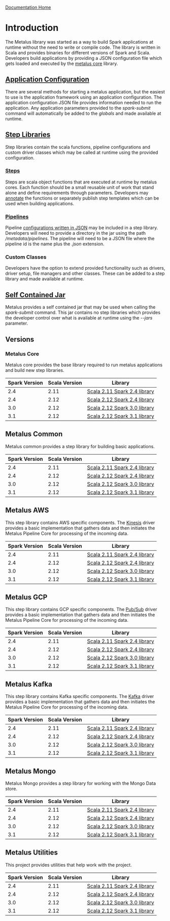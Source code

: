 [Documentation Home](readme.md)

# Introduction
The Metalus library was started as a way to build Spark applications at runtime without the need to write or compile
code. The library is written in Scala and provides binaries for different versions of Spark and Scala. Developers build
applications by providing a JSON configuration file which gets loaded and executed by the 
[metalus core](../metalus-core/readme.md) library. 

## [Application Configuration](applications.md)
There are several methods for starting a metalus application, but the easiest to use is the application framework using
an application configuration. The application configuration JSON file provides information needed to run the application. 
Any application parameters provided to the _spark-submit_ command will automatically be added to the _globals_ and made 
available at runtime.

## [Step Libraries](step-libraries.md)
Step libraries contain the scala functions, pipeline configurations and custom driver classes which may be called at 
runtime using the provided configuration. 

### [Steps](steps.md)
Steps are scala object functions that are executed at runtime by metalus cores. Each function should be a small reusable
unit of work that stand alone and define requirements through parameters. Developers may [annotate](step-annotations.md) 
the functions or separately publish step templates which can be used when building applications. 

### [Pipelines](pipelines.md)
Pipeline [configurations written in JSON](json-pipelines.md) may be included in a step library. Developers will need to
provide a directory in the jar using the path _/metadata/pipelines_. The pipeline will need to be a JSON file where the 
pipeline id is the name plus the _.json_ extension.

### Custom Classes
Developers have the option to extend provided functionality such as drivers, driver setup, file managers and other classes.
These can be added to a step library and made available at runtime.

## [Self Contained Jar](metalus-application.md)
Metalus provides a self contained jar that may be used when calling the _spark-submit_ command. This jar contains no step
libraries which provides the developer control over what is available at runtime using the _--jars_ parameter.

## Versions
### Metalus Core
Metalus core provides the base library required to run metalus applications and build new step libraries.

|Spark Version|Scala Version|Library|
|-------------|-------------|-------|
|2.4          |2.11         |[Scala 2.11 Spark 2.4 library](https://search.maven.org/search?q=a:metalus-core_2.11-spark_2.4)|
|2.4          |2.12         |[Scala 2.12 Spark 2.4 library](https://search.maven.org/search?q=a:metalus-core_2.12-spark_2.4)
|3.0          |2.12         |[Scala 2.12 Spark 3.0 library](https://search.maven.org/search?q=a:metalus-core_2.12-spark_3.0)|
|3.1          |2.12         |[Scala 2.12 Spark 3.1 library](https://search.maven.org/search?q=a:metalus-core_2.12-spark_3.1)

## Metalus Common
Metalus common provides a step library for building basic applications.

|Spark Version|Scala Version|Library|
|-------------|-------------|-------|
|2.4          |2.11         |[Scala 2.11 Spark 2.4 library](https://search.maven.org/search?q=a:metalus-common_2.11-spark_2.4)|
|2.4          |2.12         |[Scala 2.12 Spark 2.4 library](https://search.maven.org/search?q=a:metalus-common_2.12-spark_2.4)
|3.0          |2.12         |[Scala 2.12 Spark 3.0 library](https://search.maven.org/search?q=a:metalus-common_2.12-spark_3.0)|
|3.1          |2.12         |[Scala 2.12 Spark 3.1 library](https://search.maven.org/search?q=a:metalus-common_2.12-spark_3.1)

## Metalus AWS
This step library contains AWS specific components. The [Kinesis](https://aws.amazon.com/kinesis/) driver provides a
basic implementation that gathers data and then initiates the Metalus Pipeline Core for processing of the incoming data.

|Spark Version|Scala Version|Library|
|-------------|-------------|-------|
|2.4          |2.11         |[Scala 2.11 Spark 2.4 library](https://search.maven.org/search?q=a:metalus-aws_2.11-spark_2.4)|
|2.4          |2.12         |[Scala 2.12 Spark 2.4 library](https://search.maven.org/search?q=a:metalus-aws_2.12-spark_2.4)
|3.0          |2.12         |[Scala 2.12 Spark 3.0 library](https://search.maven.org/search?q=a:metalus-aws_2.12-spark_3.0)|
|3.1          |2.12         |[Scala 2.12 Spark 3.1 library](https://search.maven.org/search?q=a:metalus-aws_2.12-spark_3.1)

## Metalus GCP
This step library contains GCP specific components. The [Pub/Sub](https://cloud.google.com/pubsub/docs/overview) driver provides a
basic implementation that gathers data and then initiates the Metalus Pipeline Core for processing of the incoming data.

|Spark Version|Scala Version|Library|
|-------------|-------------|-------|
|2.4          |2.11         |[Scala 2.11 Spark 2.4 library](https://search.maven.org/search?q=a:metalus-gcp_2.11-spark_2.4)
|2.4          |2.12         |[Scala 2.12 Spark 2.4 library](https://search.maven.org/search?q=a:metalus-gcp_2.12-spark_2.4)
|3.0          |2.12         |[Scala 2.12 Spark 3.0 library](https://search.maven.org/search?q=a:metalus-gcp_2.12-spark_3.0)
|3.1          |2.12         |[Scala 2.12 Spark 3.1 library](https://search.maven.org/search?q=a:metalus-gcp_2.12-spark_3.1)

## Metalus Kafka
This step library contains Kafka specific components. The [Kafka](https://kafka.apache.org/) driver provides a
basic implementation that gathers data and then initiates the Metalus Pipeline Core for processing of the incoming data.

|Spark Version|Scala Version|Library|
|-------------|-------------|-------|
|2.4          |2.11         |[Scala 2.11 Spark 2.4 library](https://search.maven.org/search?q=a:metalus-kafka_2.11-spark_2.4)
|2.4          |2.12         |[Scala 2.12 Spark 2.4 library](https://search.maven.org/search?q=a:metalus-kafka_2.12-spark_2.4)
|3.0          |2.12         |[Scala 2.12 Spark 3.0 library](https://search.maven.org/search?q=a:metalus-kafka_2.12-spark_3.0)
|3.1          |2.12         |[Scala 2.12 Spark 3.1 library](https://search.maven.org/search?q=a:metalus-kafka_2.12-spark_3.1)

## Metalus Mongo
Metalus Mongo provides a step library for working with the Mongo Data store.

|Spark Version|Scala Version|Library|
|-------------|-------------|-------|
|2.4          |2.11         |[Scala 2.11 Spark 2.4 library](https://search.maven.org/search?q=a:metalus-mongo_2.11-spark_2.4)
|2.4          |2.12         |[Scala 2.12 Spark 2.4 library](https://search.maven.org/search?q=a:metalus-mongo_2.12-spark_2.4)
|3.0          |2.12         |[Scala 2.12 Spark 3.0 library](https://search.maven.org/search?q=a:metalus-mongo_2.12-spark_3.0)
|3.1          |2.12         |[Scala 2.12 Spark 3.1 library](https://search.maven.org/search?q=a:metalus-mongo_2.12-spark_3.1)

## Metalus Utilities
This project provides utilities that help work with the project.

|Spark Version|Scala Version|Library|
|-------------|-------------|-------|
|2.4          |2.11         |[Scala 2.11 Spark 2.4 library](https://search.maven.org/search?q=a:metalus-utils_2.11-spark_2.4)
|2.4          |2.12         |[Scala 2.12 Spark 2.4 library](https://search.maven.org/search?q=a:metalus-utils_2.12-spark_2.4)
|3.0          |2.12         |[Scala 2.12 Spark 3.0 library](https://search.maven.org/search?q=a:metalus-utils_2.12-spark_3.0)
|3.1          |2.12         |[Scala 2.12 Spark 3.1 library](https://search.maven.org/search?q=a:metalus-utils_2.12-spark_3.1)
